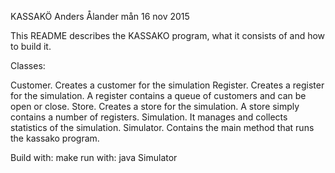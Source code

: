 KASSAKÖ
Anders Ålander
mån 16 nov 2015

This README describes  the KASSAKO program, what it consists of and how to build it.

Classes:

Customer. Creates a customer for the simulation
Register. Creates a register for the simulation. A register contains a queue of customers and can be open or close.
Store. Creates a store for the simulation. A store simply contains a number of registers.
Simulation. It manages and collects statistics of the simulation.
Simulator. Contains the main method that runs the kassako program.

Build with: make
run with: java Simulator